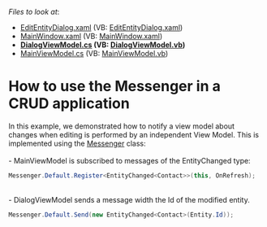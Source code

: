 <!-- default file list -->
*Files to look at*:

* [EditEntityDialog.xaml](./CS/EditEntityDialog.xaml) (VB: [EditEntityDialog.xaml](./VB/EditEntityDialog.xaml))
* [MainWindow.xaml](./CS/MainWindow.xaml) (VB: [MainWindow.xaml](./VB/MainWindow.xaml))
* **[DialogViewModel.cs](./CS/ViewModel/DialogViewModel.cs) (VB: [DialogViewModel.vb](./VB/ViewModel/DialogViewModel.vb))**
* [MainViewModel.cs](./CS/ViewModel/MainViewModel.cs) (VB: [MainViewModel.vb](./VB/ViewModel/MainViewModel.vb))
<!-- default file list end -->
# How to use the Messenger in a CRUD application


<p>In this example, we demonstrated how to notify a view model about changes when editing is performed by an independent View Model. This is implemented using the <a href="https://documentation.devexpress.com/WPF/CustomDocument17474.aspx">Messenger</a> class:<br><br>- MainViewModel is subscribed to messages of the EntityChanged<Contact> type:</p>

```cs
Messenger.Default.Register<EntityChanged<Contact>>(this, OnRefresh);
```

<p><br>- DialogViewModel sends a message width the Id of the modified entity.</p>

```cs
Messenger.Default.Send(new EntityChanged<Contact>(Entity.Id));
```



<br/>


